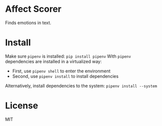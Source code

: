 # Affect Scorer
Finds emotions in text.

# Install
Make sure `pipenv` is installed: `pip install pipenv`
With `pipenv` dependencies are installed in a virtualized way:
  - First, use `pipenv shell` to enter the environment
  - Second, use `pipenv install` to install dependencies

Alternatively, install dependencies to the system: `pipenv install --system`

# License
MIT
